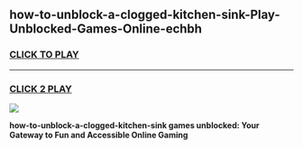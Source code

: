 
## how-to-unblock-a-clogged-kitchen-sink-Play-Unblocked-Games-Online-echbh
<h3>
<a href="https://premium76.site?title=how-to-unblock-a-clogged-kitchen-sink&ref=25A">CLICK TO PLAY</a></h3>
<hr>

<h3>
<a href="https://premium76.site?title=how-to-unblock-a-clogged-kitchen-sink&ref=25A">CLICK 2 PLAY</a>
  
</h3>

<a href="https://premium76.site?title=how-to-unblock-a-clogged-kitchen-sink&ref=25A"><img src="https://clearcache.store/games.png"></a>


**how-to-unblock-a-clogged-kitchen-sink games unblocked: Your Gateway to Fun and Accessible Online Gaming**
